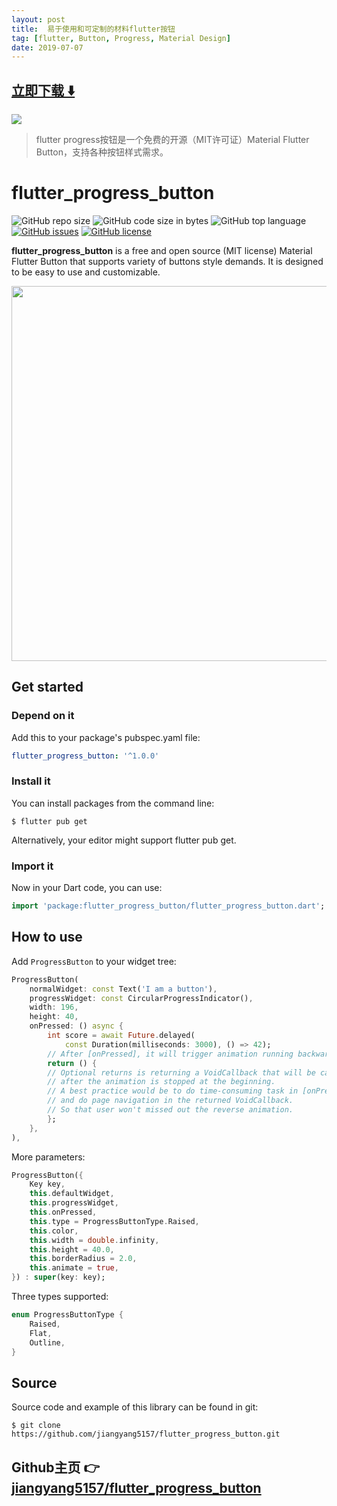 ```yaml
---
layout: post
title:  易于使用和可定制的材料flutter按钮
tag: [flutter, Button, Progress, Material Design]
date: 2019-07-07
---
```


 


## [立即下载 ️⬇️ ](https://codeload.github.com/jiangyang5157/flutter_progress_button/zip/master) 


 
![](https://flutterawesome.com/content/images/2019/06/flutter_progress_button.jpg)
 
>
> flutter progress按钮是一个免费的开源（MIT许可证）Material Flutter Button，支持各种按钮样式需求。
>

 
# flutter_progress_button

![GitHub repo size](https://img.shields.io/github/repo-size/jiangyang5157/flutter_progress_button.svg)
![GitHub code size in bytes](https://img.shields.io/github/languages/code-size/jiangyang5157/flutter_progress_button.svg)
![GitHub top language](https://img.shields.io/github/languages/top/jiangyang5157/flutter_progress_button.svg)
[![GitHub issues](https://img.shields.io/github/issues/jiangyang5157/flutter_progress_button.svg)](https://github.com/jiangyang5157/flutter_progress_button/issues)
[![GitHub license](https://img.shields.io/github/license/jiangyang5157/flutter_progress_button.svg)](https://github.com/jiangyang5157/flutter_progress_button/blob/master/LICENSE)

**flutter_progress_button** is a free and open source (MIT license) Material Flutter Button that supports variety of buttons style demands. It is designed to be easy to use and customizable.

<img src="https://github.com/jiangyang5157/flutter_progress_button/blob/master/example/assets/example_20190616.gif" width="600"/>

## Get started

### **Depend on it**

Add this to your package's pubspec.yaml file:

```yaml
flutter_progress_button: '^1.0.0'
```

### **Install it**

You can install packages from the command line:

```
$ flutter pub get
```

Alternatively, your editor might support flutter pub get.

### **Import it**

Now in your Dart code, you can use:

```dart
import 'package:flutter_progress_button/flutter_progress_button.dart';

```

## How to use

Add `ProgressButton` to your widget tree:

```dart
ProgressButton(
    normalWidget: const Text('I am a button'),
    progressWidget: const CircularProgressIndicator(),
    width: 196,
    height: 40,
    onPressed: () async {
        int score = await Future.delayed(
            const Duration(milliseconds: 3000), () => 42);
        // After [onPressed], it will trigger animation running backwards, from end to beginning
        return () {
        // Optional returns is returning a VoidCallback that will be called
        // after the animation is stopped at the beginning.
        // A best practice would be to do time-consuming task in [onPressed],
        // and do page navigation in the returned VoidCallback.
        // So that user won't missed out the reverse animation.
        };
    },
),
```

More parameters:
```dart
ProgressButton({
    Key key,
    this.defaultWidget,
    this.progressWidget,
    this.onPressed,
    this.type = ProgressButtonType.Raised,
    this.color,
    this.width = double.infinity,
    this.height = 40.0,
    this.borderRadius = 2.0,
    this.animate = true,
}) : super(key: key);
```

Three types supported:
```dart
enum ProgressButtonType {
    Raised,
    Flat,
    Outline,
}
```

## Source
Source code and example of this library can be found in git:

```
$ git clone https://github.com/jiangyang5157/flutter_progress_button.git
```

## Github主页 👉[jiangyang5157/flutter_progress_button](http://github.com/jiangyang5157/flutter_progress_button)
